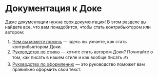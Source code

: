 # Документация к Доке

Даже документации нужна своя документация! В этом разделе вы найдете все, что вам понадобится, чтобы стать контрибьютором или автором:

1. [Чем вы можете помочь](docs/CONTRIBUTING.md) — здесь вы узнаете, как стать контрибьютором Доки.
1. [Руководство по стилю](docs/styleguide.md) — хотите стать автором Доки? Почитайте о том, как писать в нашем стиле и как вообще писать ✍️
1. [Руководство по оформлению](docs/typography.md) — это руководство поможет вам правильно оформить свой текст.
